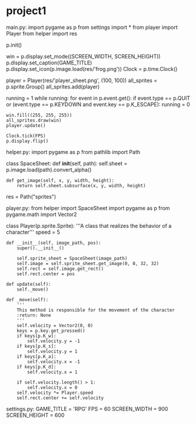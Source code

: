 # project1
main.py:
import pygame as p
from settings import *
from player import Player
from helper import res

p.init()

win = p.display.set_mode((SCREEN_WIDTH, SCREEN_HEIGHT))
p.display.set_caption(GAME_TITLE)
p.display.set_icon(p.image.load(res/'frog.png'))
Clock = p.time.Clock()

player = Player(res/'player_sheet.png', (100, 100))
all_sprites = p.sprite.Group()
all_sprites.add(player)

running = 1
while running:
    for event in p.event.get():
        if event.type == p.QUIT or (event.type == p.KEYDOWN and event.key == p.K_ESCAPE):
            running = 0

    win.fill((255, 255, 255))
    all_sprites.draw(win)
    player.update()

    Clock.tick(FPS)
    p.display.flip()


helper.py:
import pygame as p
from pathlib import Path

class SpaceSheet:
    def __init__(self, path):
        self.sheet = p.image.load(path).convert_alpha()

    def get_image(self, x, y, width, height):
        return self.sheet.subsurface(x, y, width, height)


res = Path("sprites")

player.py:
from helper import SpaceSheet
import pygame as p
from pygame.math import Vector2


class Player(p.sprite.Sprite):
    '''A class that realizes the behavior of a character'''
    speed = 5

    def __init__(self, image_path, pos):
        super().__init__()

        self.sprite_sheet = SpaceSheet(image_path)
        self.image = self.sprite_sheet.get_image(0, 0, 32, 32)
        self.rect = self.image.get_rect()
        self.rect.center = pos

    def update(self):
        self._move()

    def _move(self):
        '''
        This method is responsible for the movement of the character
        :return: None
        '''
        self.velocity = Vector2(0, 0)
        keys = p.key.get_pressed()
        if keys[p.K_w]:
            self.velocity.y = -1
        if keys[p.K_s]:
            self.velocity.y = 1
        if keys[p.K_a]:
            self.velocity.x = -1
        if keys[p.K_d]:
            self.velocity.x = 1

        if self.velocity.length() > 1:
            self.velocity.x = 0
        self.velocity *= Player.speed
        self.rect.center += self.velocity

settings.py:
GAME_TITLE = 'RPG'
FPS = 60
SCREEN_WIDTH = 900
SCREEN_HEIGHT = 600
